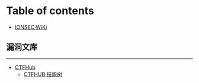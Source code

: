 # Table of contents

* [IONSEC·WiKi](README.md)

## 漏洞文库

---

* [CTFHub](ctfhub/README.md)
  * [CTFHUB·技能树](ctfhub/ctfhub-ji-neng-shu.md)


